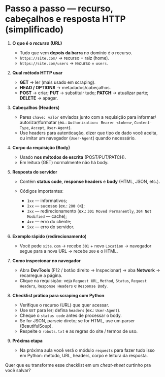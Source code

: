 # Passo a passo — recurso, cabeçalhos e resposta HTTP (simplificado)

1. **O que é o *recurso* (URL)**

   * Tudo que vem **depois da barra** no domínio é o recurso.
   * `https://site.com/` → recurso = raiz (home).
   * `https://site.com/users` → recurso = `users`.

2. **Qual método HTTP usar**

   * **GET** → ler (mais usado em scraping).
   * **HEAD / OPTIONS** → metadados/cabeçalhos.
   * **POST** → criar; **PUT** → substituir tudo; **PATCH** → atualizar parte; **DELETE** → apagar.

3. **Cabeçalhos (Headers)**

   * Pares `chave: valor` enviados junto com a requisição para informar/ autorizar/formatar (ex.: `Authorization: Bearer <token>`, `Content-Type`, `Accept`, `User-Agent`).
   * Use headers para autenticação, dizer que tipo de dado você aceita, ou imitar um navegador (`User-Agent`) quando necessário.

4. **Corpo da requisição (Body)**

   * Usado **nos métodos de escrita** (POST/PUT/PATCH).
   * Em leitura (GET) normalmente não há body.

5. **Resposta do servidor**

   * Contém **status code**, **response headers** e **body** (HTML, JSON, etc.).
   * Códigos importantes:

     * `1xx` — informativos;
     * `2xx` — sucesso (ex.: `200 OK`);
     * `3xx` — redirecionamento (ex.: `301 Moved Permanently`, `304 Not Modified` — cache);
     * `4xx` — erro do cliente;
     * `5xx` — erro do servidor.

6. **Exemplo rápido (redirecionamento)**

   * Você pede `site.com` → recebe `301` + novo `Location` → navegador segue para a nova URL → recebe `200` e o HTML.

7. **Como inspecionar no navegador**

   * Abra **DevTools** (F12 / botão direito → Inspecionar) → aba **Network** → recarregue a página.
   * Clique na requisição: veja `Request URL`, `Method`, `Status`, `Request Headers`, `Response Headers` e `Response Body`.

8. **Checklist prático para scraping com Python**

   * Verifique o recurso (URL) que quer acessar.
   * Use `GET` para ler; defina `headers` (ex.: `User-Agent`).
   * Cheque o `status code` antes de processar o body.
   * Se for JSON, parseie direto; se for HTML, use um parser (BeautifulSoup).
   * Respeite o `robots.txt` e as regras do site / termos de uso.

9. **Próxima etapa**

   * Na próxima aula você verá o módulo `requests` para fazer tudo isso em Python: método, URL, headers, corpo e leitura da resposta.

Quer que eu transforme esse checklist em um *cheat-sheet* curtinho pra você salvar?
